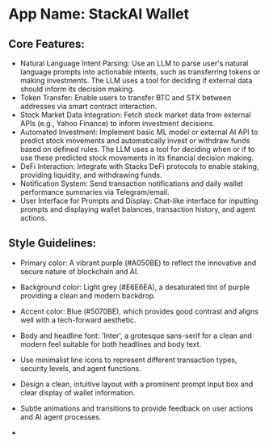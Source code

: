 # **App Name**: StackAI Wallet

## Core Features:

- Natural Language Intent Parsing: Use an LLM to parse user's natural language prompts into actionable intents, such as transferring tokens or making investments. The LLM uses a tool for deciding if external data should inform its decision making.
- Token Transfer: Enable users to transfer BTC and STX between addresses via smart contract interaction.
- Stock Market Data Integration: Fetch stock market data from external APIs (e.g., Yahoo Finance) to inform investment decisions.
- Automated Investment: Implement basic ML model or external AI API to predict stock movements and automatically invest or withdraw funds based on defined rules. The LLM uses a tool for deciding when or if to use these predicted stock movements in its financial decision making.
- DeFi Interaction: Integrate with Stacks DeFi protocols to enable staking, providing liquidity, and withdrawing funds.
- Notification System: Send transaction notifications and daily wallet performance summaries via Telegram/email.
- User Interface for Prompts and Display: Chat-like interface for inputting prompts and displaying wallet balances, transaction history, and agent actions.

## Style Guidelines:

- Primary color: A vibrant purple (#A050BE) to reflect the innovative and secure nature of blockchain and AI.
- Background color: Light grey (#E6E6EA), a desaturated tint of purple providing a clean and modern backdrop.
- Accent color: Blue (#5070BE), which provides good contrast and aligns well with a tech-forward aesthetic.
- Body and headline font: 'Inter', a grotesque sans-serif for a clean and modern feel suitable for both headlines and body text.
- Use minimalist line icons to represent different transaction types, security levels, and agent functions.
- Design a clean, intuitive layout with a prominent prompt input box and clear display of wallet information.
- Subtle animations and transitions to provide feedback on user actions and AI agent processes.

- 

